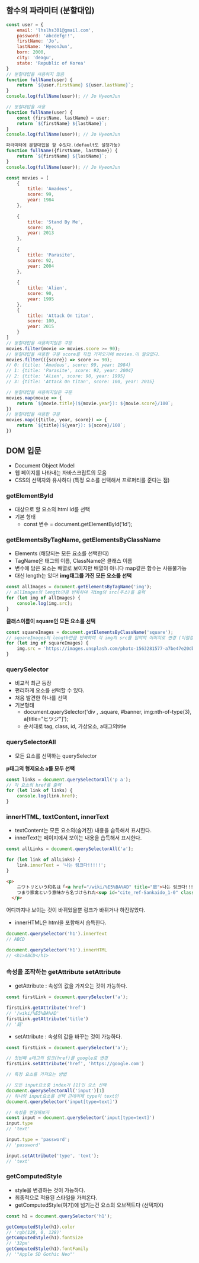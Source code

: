 ## 함수의 파라미터 (분할대입)

```js
const user = {
    email: 'lhslhs301@gmail.com',
    password: 'abcdefg!!',
    firstName: 'Jo',
    lastName: 'HyeonJun',
    born: 2000,
    city: 'deagu',
    state: 'Republic of Korea'
}
// 분할대입을 사용하지 않음
function fullName(user) {
    return `${user.firstName} ${user.lastName}`;
}
console.log(fullName(user)); // Jo HyeonJun

// 분할대입을 사용
function fullName(user) {
    const {firstName, lastName} = user;
    return `${firstName} ${lastName}`;
}
console.log(fullName(user)); // Jo HyeonJun

파라미터에 분할대입을 할 수있다.(default도 설정가능)
function fullName({firstName, lastName}) {
    return `${firstName} ${lastName}`;
}
console.log(fullName(user)); // Jo HyeonJun
```

```js
const movies = [ 
    {
        title: 'Amadeus',
        score: 99,
        year: 1984
    },
    
    {
        title: 'Stand By Me',
        score: 85,
        year: 2013
    },
    
    {
        title: 'Parasite',
        score: 92,
        year: 2004
    },
    
    {
        title: 'Alien',
        score: 90,
        year: 1995
    },
    {
        title: 'Attack On titan',
        score: 100,
        year: 2015
    }
]
// 분할대입을 사용하지않은 구문
movies.filter(movie => movies.score >= 90);
// 분할대입을 사용한 구문 score를 직접 가져오기에 movies.이 필요없다.
movies.filter(({score}) => score >= 90);
// 0: {title: 'Amadeus', score: 99, year: 1984}
// 1: {title: 'Parasite', score: 92, year: 2004}
// 2: {title: 'Alien', score: 90, year: 1995}
// 3: {title: 'Attack On titan', score: 100, year: 2015}

// 분할대입을 사용하지않은 구문
movies.map(movie => {
    return `${movie.title}(${movie.year}): ${movie.score}/100`;
})
// 분할대입을 사용한 구문
movies.map(({title, year, score}) => {
    return `${title}(${year}): ${score}/100`;
})
```

## DOM 입문
- Document Object Model
- 웹 페이지를 나타내는 자바스크립트의 모음
- CSS의 선택자와 유사하다 (특정 요소를 선택해서 프로퍼티를 준다는 점)

### getElementById
- 대상으로 할 요소의 html Id를 선택
- 기본 형태
  - const 변수 = document.getElementById('Id');

### getElementsByTagName, getElementsByClassName
- Elements (해당되는 모든 요소를 선택한다)
- TagName은 태그의 이름, ClassName은 클래스 이름
- 변수에 담은 요소는 배열로 보이지만 배열이 아니다 map같은 함수는 사용불가능
- 대신 length는 있다!
**img태그를 가진 모든 요소를 선택**
```js
const allImages = document.getElementsByTagName('img');
// allImages의 length만큼 반복하여 각img의 src(주소)를 출력
for (let img of allImages) {
    console.log(img.src);
}
```
**클래스이름이 square인 모든 요소를 선택**
```js
const squareImages = document.getElementsByClassName('square');
// squareImages의 length만큼 반복하여 각 img의 src를 임의의 이미지로 변경 (이럴경우 모든 요소가 같은 이미지로 변함)
for (let img of squareImages) {
    img.src = 'https://images.unsplash.com/photo-1563281577-a7be47e20db9?ixlib=rb-1.2.1&ixid=eyJhcHBfaWQiOjEyMDd9&auto=format&fit=crop&w=2550&q=80';
}
```

### querySelector
- 비교적 최근 등장
- 편리하게 요소를 선택할 수 있다.
- 처음 발견한 하나를 선택
- 기본형태
  - document.querySelector('div , .square, #banner, img:nth-of-type(3), a[title="ヒツジ"]');
  - 순서대로 tag, class, id, 가상요소, a태그의title

### querySelectorAll
- 모든 요소를 선택하는 querySelector

**p태그의 형제요소 a를 모두 선택**
```js
const links = document.querySelectorAll('p a');
// 각 요소의 href를 출력
for (let link of links) {
    console.log(link.href);
}
```
### innerHTML, textContent, innerText
- textContent는 모든 요소의(숨겨진) 내용을 습득해서 표시한다.
- innerText는 페이지에서 보이는 내용을 습득해서 표시한다.
```js
const allLinks = document.querySelectorAll('a');

for (let link of allLinks) {
    link.innerText = '나는 링크다!!!!!';
}
```
```html
<p>
    ニワトリという和名は「<a href="/wiki/%E5%BA%AD" title="庭">나는 링크다!!!!!</a>に飼う鳥」、
    つまり家禽という意味から名づけられた<sup id="cite_ref-Sankaido_1-0" class="reference"><a href="#cite_note-Sankaido-1">나는 링크다!!!!!</a></sup>。ニワトリは普通「鶏」と書かれるが、「家鶏」で「にわとり」と充てることもある<sup id="cite_ref-Nandoku_2-0" class="reference"><a href="#cite_note-Nandoku-2">나는 링크다!!!!!</a></sup>。ニワトリは古くは<b>カケ</b>（鶏）と呼ばれた<sup id="cite_ref-Nandoku_2-1" class="reference"><a href="#cite_note-Nandoku-2">나는 링크다!!!!!</a></sup>。代表的な鳥であるため、単に「とり」ともよばれる<sup id="cite_ref-Shincho_3-0" class="reference"><a href="#cite_note-Shincho-3">나는 링크다!!!!!</a></sup>。雄のニワトリは「<b>雄鶏</b>（牡鶏）」（<b>おんどり</b>）、雌のニワトリは「<b>雌鶏</b>（牝鶏）」（めんどり）と呼ばれる<sup id="cite_ref-Nandoku_2-2" class="reference"><a href="#cite_note-Nandoku-2">나는 링크다!!!!!</a></sup><sup id="cite_ref-Shincho_3-1" class="reference"><a href="#cite_note-Shincho-3">나는 링크다!!!!!</a></sup>。
  </p>
```
어디까지나 보이는 것이 바뀌었을뿐 링크가 바뀌거나 하진않았다.

- innerHTML은 html을 포함해서 습득한다.
```js
document.querySelector('h1').innerText
// ABCD
```
```js
document.querySelector('h1').innerHTML
// <h1>ABCD</h1>
```

### 속성을 조작하는 getAttribute setAttribute
- getAttribute : 속성의 값을 가져오는 것이 가능하다.
```js
const firstLink = document.querySelector('a');

firstLink.getAttribute('href')
// '/wiki/%E5%BA%AD'
firstLink.getAttribute('title')
// '庭'
```

- setAttribute : 속성의 값을 바꾸는 것이 가능하다.
```js
const firstLink = document.querySelector('a');

// 첫번째 a태그의 링크(href)를 google로 변경
firstLink.setAttribute('href', 'https://google.com')
```

```js
// 특정 요소를 가져오는 방법

// 모든 input요소중 index가 [1]인 요소 선택
document.querySelectorAll('input')[1]
// 하나의 input요소를 선택 근데이제 type이 text인
document.querySelector('input[type=text]')

// 속성을 변경해보자
const input = document.querySelector('input[type=text]')
input.type
// 'text'

input.type = 'password';
// 'password'

input.setAttribute('type', 'text');
// 'text'
```

### getComputedStyle
- style을 변경하는 것이 가능하다.
- 최종적으로 적용된 스타일을 가져온다.
- getComputedStyle(여기)에 넘기는건 요소의 오브젝트다 (선택자X)

```js
const h1 = document.querySelector('h1');

getComputedStyle(h1).color
// 'rgb(128, 0, 128)'
getComputedStyle(h1).fontSize
// '32px'
getComputedStyle(h1).fontFamily
// '"Apple SD Gothic Neo"'
```


